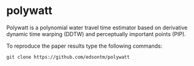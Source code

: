 # polywatt

Polywatt is a polynomial water travel time estimator based on derivative dynamic time warping (DDTW) and perceptually important points (PIP).

To reproduce the paper results type the following commands:

```
git clone https://github.com/edsontm/polywatt

```



